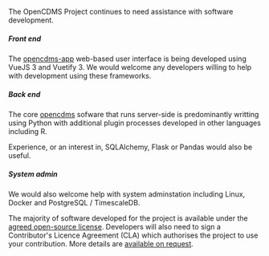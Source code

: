 The OpenCDMS Project continues to need assistance with software development.

##### Front end

The [opencdms-app](https://github.com/opencdms/opencdms-app) web-based user interface is being developed using VueJS 3 and Vuetify 3. We would welcome any developers willing to help with development using these frameworks.

##### Back end

The core [opencdms](https://github.com/opencdms/opencdms) sofware that runs server-side is predominantly writting using Python with additional plugin processes developed in other languages including R.

Experience, or an interest in, SQLAlchemy, Flask or Pandas would also be useful.

##### System admin

We would also welcome help with system adminstation including Linux, Docker and PostgreSQL / TimescaleDB.

The majority of software developed for the project is available under the [agreed open-source license](/about/license). Developers will also need to sign a Contributor's Licence Agreement (CLA) which authorises the project to use your contribution. More details are [available on request](/about/contact).
